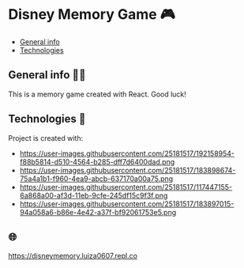 # Disney Memory Game 🎮
* [General info](#general-info)
* [Technologies](#technologies)


## General info 🧑‍💻
This is a memory game created with React. Good luck!
	
## Technologies 🔧
Project is created with:
* https://user-images.githubusercontent.com/25181517/192158954-f88b5814-d510-4564-b285-dff7d6400dad.png
* https://user-images.githubusercontent.com/25181517/183898674-75a4a1b1-f960-4ea9-abcb-637170a00a75.png
* https://user-images.githubusercontent.com/25181517/117447155-6a868a00-af3d-11eb-9cfe-245df15c9f3f.png
* https://user-images.githubusercontent.com/25181517/183897015-94a058a6-b86e-4e42-a37f-bf92061753e5.png

## 🌐
https://disneymemory.luiza0607.repl.co

